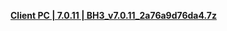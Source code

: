 **[ Client PC | 7.0.11 | BH3_v7.0.11_2a76a9d76da4.7z ](https://bh3rd-beta.bh3.com/ptpublic/Beta/20230811104920_ISllHnuMtc1hm9da/BH3_v7.0.11_2a76a9d76da4.7z)**
